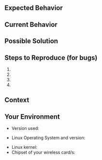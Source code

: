 <!--- Provide a general summary of the issue in the Title above -->
<!--- IMPORTANT NOTES -->
<!---  i) Answer in English only -->
<!--- ii) If additional info is required and requested by airgeddon's staff, -->
<!---     you have 10 days to respond otherwise the issue will be closed -->

## Expected Behavior
<!--- If you're describing a bug, tell us what should happen -->
<!--- If you're suggesting a change/improvement, tell us how it should work -->

## Current Behavior
<!--- If describing a bug, tell us what happens instead of the expected behavior -->
<!--- If suggesting a change/improvement, explain the difference from current behavior -->

## Possible Solution
<!--- Not obligatory, but suggest a fix/reason for the bug, -->
<!--- or ideas how to implement the addition or change -->

## Steps to Reproduce (for bugs)
<!--- Provide a link to a live example, or an unambiguous set of steps to reproduce this bug -->
<!--- Include screenshots, if possible -->
1.
2.
3.
4.

## Context
<!--- How has this issue affected you? What are you trying to accomplish? -->
<!--- Providing context helps us come up with a solution that is most useful in the real world -->

## Your Environment
<!--- Include as many relevant details about the environment you experienced the bug in -->
* Version used:
<!--- e.g. Arch Linux 4.10.13-1, Kali Linux 2.0 2017.1, Ubuntu 16.04.2 -->
* Linux Operating System and version:
<!--- Paste the output of: uname -r -->
* Linux kernel:
* Chipset of your wireless card/s:

